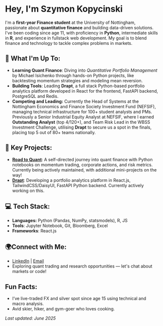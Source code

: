 # Hey, I'm Szymon Kopycinski

I'm a **first-year Finance student** at the University of Nottingham, passionate about **quantitative finance** and building data-driven solutions. I've been coding since age 11, with proficiency in **Python**, intermediate skills in **R**, and experience in fullstack web development. My goal is to blend finance and technology to tackle complex problems in markets.

## 🌟 **What I'm Up To:**
- **Learning Quant Finance**: Diving into *Quantitative Portfolio Management* by Michael Isichenko through hands-on Python projects, like backtesting momentum strategies and modeling mean reversion.
- **Building Tools**: Leading **Drapt**, a full stack Python-based portfolio analytics platform developed in React for the frontend, FastAPI backend, PostgreSQL and Redis.
- **Competing and Leading:** Currently the Head of Systems at the Nottingham Economics and Finance Society Investment Fund (NEFSIF), managing technical infrastructure for 100+ student analysts and PMs. Previously a Senior Industrial Equity Analyst at NEFSIF, where I earned **Outstanding Analyst** (top 4/120+), and Team Risk Lead in the WBSS Investment Challenge, utilising **Drapt** to secure us a spot in the finals, placing top 5 out of 80+ teams nationally.

## 🧰 **Key Projects**:
- **[Road to Quant](https://github.com/szykopyc/road-to-quant)**: A self-directed journey into quant finance with Python notebooks on momentum trading, corporate actions, and risk metrics. Currently being actively maintained, with additional mini-projects on the way!
- **[Drapt](https://github.com/szykopyc/drapt)**: Developing a portfolio analytics platform in React.js, TailwindCSS/DaisyUI, FastAPI Python backend. Currently actively working on this.

## 💻 **Tech Stack**:
- **Languages:** Python (Pandas, NumPy, statsmodels), R, JS
- **Tools**: Jupyter Notebook, Git, Bloomberg, Excel
- **Frameworks**: React.js

## 🌍**Connect with Me**:
- [LinkedIn](https://www.linkedin.com/in/szymonkopycinski) | [Email](mailto:szymon.kopycinski@outlook.com)
- Exploring quant trading and research opportunities — let's chat about markets or code!

## **Fun Facts**:
- I’ve live-traded FX and silver spot since age 15 using technical and macro analysis.
- Avid skier, hiker, and gym-goer who loves cooking.

*Last updated: June 2025*
